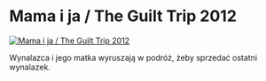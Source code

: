 Mama i ja / The Guilt Trip 2012 
=============
[![Mama i ja / The Guilt Trip 2012 ](http://vidos.pl/images/player.gif)](http://vidos.pl/mama-i-ja-the-guilt-trip-2012)

 Wynalazca i jego matka wyruszają w podróż, żeby sprzedać ostatni wynalazek.
